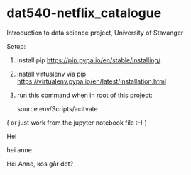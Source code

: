 # dat540-netflix_catalogue
Introduction to data science project, University of Stavanger

Setup:
1. install pip https://pip.pypa.io/en/stable/installing/  

2. install virtualenv via pip https://virtualenv.pypa.io/en/latest/installation.html  

3. run this command when in root of this project:  

    source env/Scripts/acitvate
  
( or just work from the jupyter notebook file :-) )

Hei

hei anne

Hei Anne, kos går det?